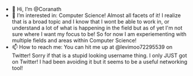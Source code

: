 - 👋 Hi, I’m @Coranath
- 👀 I’m interested in: Computer Science! Almost all facets of it! I realize that is a broad topic and I know that I wont be able to work in, or understand a lot of what is
   happening in the field but as of yet I'm not sure where I want my focus to be! So for now I am experiementing with multiple fields and areas within Computer Science! 
- 📫 How to reach me:
   You can hit me up at @levimoo72295539 on Twitter! Sorry if that is a stupid looking username thing. I only JUST got on Twitter! I had been avoiding it but it seems to be a
   useful networking tool!

<!---
Coranath/Coranath is a ✨ special ✨ repository because its `README.md` (this file) appears on your GitHub profile.
You can click the Preview link to take a look at your changes.
--->

